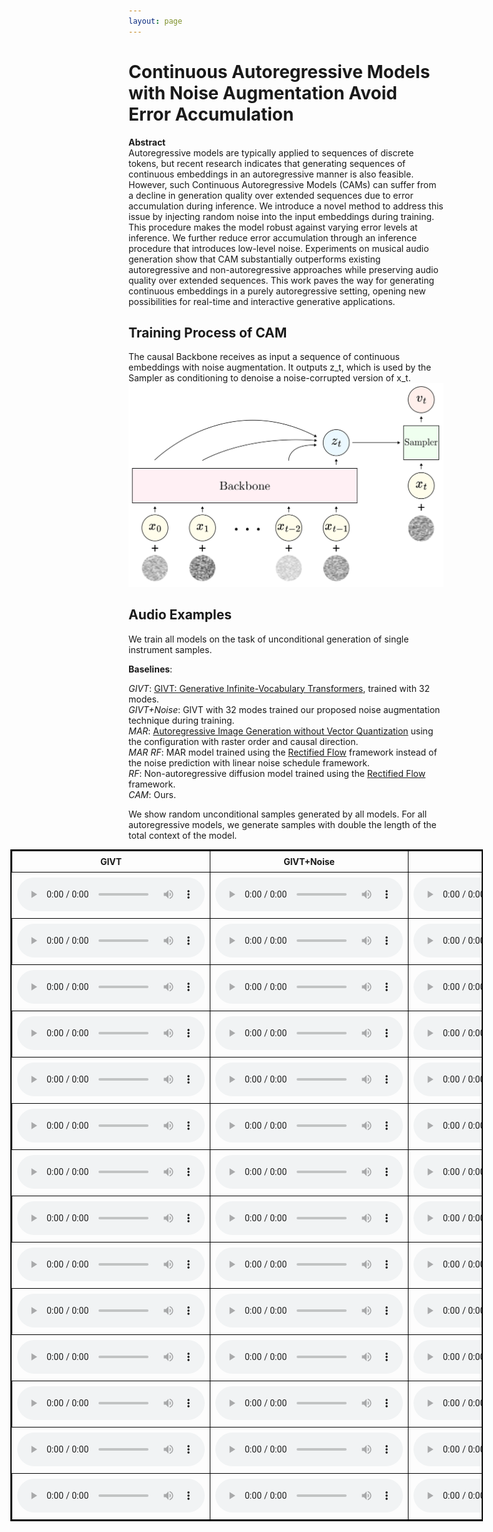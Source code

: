 ```yaml
---
layout: page
---
```


<style>
table {
  border-collapse: collapse;
  width: 100%;
}

th, td {
  border: 1px solid black;
  padding: 8px;
  text-align: center;
} 

/* Style for the empty cells in the second row */
tr:nth-child(even) td:first-child { 
  border: none; /* Remove border for empty cells */
  padding: 0;   /* Remove padding for empty cells */
}
</style>

# Continuous Autoregressive Models with Noise Augmentation Avoid Error Accumulation


**Abstract**  
Autoregressive models are typically applied to sequences of discrete tokens, but recent research indicates that generating sequences of continuous embeddings in an autoregressive manner is also feasible. However, such Continuous Autoregressive Models (CAMs) can suffer from a decline in generation quality over extended sequences due to error accumulation during inference. We introduce a novel method to address this issue by injecting random noise into the input embeddings during training. This procedure makes the model robust against varying error levels at inference. We further reduce error accumulation through an inference procedure that introduces low-level noise. Experiments on musical audio generation show that CAM substantially outperforms existing autoregressive and non-autoregressive approaches while preserving audio quality over extended sequences. This work paves the way for generating continuous embeddings in a purely autoregressive setting, opening new possibilities for real-time and interactive generative applications.

## Training Process of CAM
The causal Backbone receives as input a sequence of continuous embeddings with noise augmentation. It outputs z_t, which is used by the Sampler as conditioning to denoise a noise-corrupted version of x_t.
<img src="imgs/training.png">


## Audio Examples

We train all models on the task of unconditional generation of single instrument samples.

__Baselines__:

*GIVT*: [GIVT: Generative Infinite-Vocabulary Transformers](https://arxiv.org/abs/2312.02116), trained with 32 modes.  
*GIVT+Noise*: GIVT with 32 modes trained our proposed noise augmentation technique during training.  
*MAR*: [Autoregressive Image Generation without Vector Quantization](https://arxiv.org/abs/2406.11838) using the configuration with raster order and causal direction.  
*MAR RF*: MAR model trained using the [Rectified Flow](https://arxiv.org/abs/2209.03003) framework instead of the noise prediction with linear noise schedule framework.  
*RF*: Non-autoregressive diffusion model trained using the [Rectified Flow](https://arxiv.org/abs/2209.03003) framework.  
*CAM*: Ours.  


We show random unconditional samples generated by all models. For all autoregressive models, we generate samples with double the length of the total context of the model.


<table style="margin-left: -5cm !important; width: 150%; border-collapse: collapse; border: 2px solid black; text-align: center;">
  <!-- Sample 1 -->
  <tr>
    <th style="width: 16.66%;">GIVT</th> 
    <th style="width: 16.66%;">GIVT+Noise</th>
    <th style="width: 16.66%;">MAR</th>
    <th style="width: 16.66%;">MAR RF</th>
    <th style="width: 16.66%;">RF</th>
    <th style="width: 16.66%;">CAM</th>
  </tr>
  <tr>
    <td><audio src="givt/1.mp3" controls></audio></td>
    <td><audio src="givt_noise/1.mp3" controls></audio></td>
    <td><audio src="mar/1.mp3" controls></audio></td>
    <td><audio src="mar_rf/1.mp3" controls></audio></td>
    <td><audio src="rf/1.mp3" controls></audio></td>
    <td><audio src="cam/1.mp3" controls></audio></td>
  </tr>
  <tr>
    <td><audio src="givt/2.mp3" controls></audio></td>
    <td><audio src="givt_noise/2.mp3" controls></audio></td>
    <td><audio src="mar/2.mp3" controls></audio></td>
    <td><audio src="mar_rf/2.mp3" controls></audio></td>
    <td><audio src="rf/2.mp3" controls></audio></td>
    <td><audio src="cam/2.mp3" controls></audio></td>
  </tr>
  <tr>
    <td><audio src="givt/3.mp3" controls></audio></td>
    <td><audio src="givt_noise/3.mp3" controls></audio></td>
    <td><audio src="mar/3.mp3" controls></audio></td>
    <td><audio src="mar_rf/3.mp3" controls></audio></td>
    <td><audio src="rf/3.mp3" controls></audio></td>
    <td><audio src="cam/3.mp3" controls></audio></td>
  </tr>
  <tr>
    <td><audio src="givt/4.mp3" controls></audio></td>
    <td><audio src="givt_noise/4.mp3" controls></audio></td>
    <td><audio src="mar/4.mp3" controls></audio></td>
    <td><audio src="mar_rf/4.mp3" controls></audio></td>
    <td><audio src="rf/4.mp3" controls></audio></td>
    <td><audio src="cam/4.mp3" controls></audio></td>
  </tr>
  <tr>
    <td><audio src="givt/5.mp3" controls></audio></td>
    <td><audio src="givt_noise/5.mp3" controls></audio></td>
    <td><audio src="mar/5.mp3" controls></audio></td>
    <td><audio src="mar_rf/5.mp3" controls></audio></td>
    <td><audio src="rf/5.mp3" controls></audio></td>
    <td><audio src="cam/5.mp3" controls></audio></td>
  </tr>
  <tr>
    <td><audio src="givt/6.mp3" controls></audio></td>
    <td><audio src="givt_noise/6.mp3" controls></audio></td>
    <td><audio src="mar/6.mp3" controls></audio></td>
    <td><audio src="mar_rf/6.mp3" controls></audio></td>
    <td><audio src="rf/6.mp3" controls></audio></td>
    <td><audio src="cam/6.mp3" controls></audio></td>
  </tr>
  <tr>
    <td><audio src="givt/7.mp3" controls></audio></td>
    <td><audio src="givt_noise/7.mp3" controls></audio></td>
    <td><audio src="mar/7.mp3" controls></audio></td>
    <td><audio src="mar_rf/7.mp3" controls></audio></td>
    <td><audio src="rf/7.mp3" controls></audio></td>
    <td><audio src="cam/7.mp3" controls></audio></td>
  </tr>
  <tr>
    <td><audio src="givt/8.mp3" controls></audio></td>
    <td><audio src="givt_noise/8.mp3" controls></audio></td>
    <td><audio src="mar/8.mp3" controls></audio></td>
    <td><audio src="mar_rf/8.mp3" controls></audio></td>
    <td><audio src="rf/8.mp3" controls></audio></td>
    <td><audio src="cam/8.mp3" controls></audio></td>
  </tr>
  <tr>
    <td><audio src="givt/9.mp3" controls></audio></td>
    <td><audio src="givt_noise/9.mp3" controls></audio></td>
    <td><audio src="mar/9.mp3" controls></audio></td>
    <td><audio src="mar_rf/9.mp3" controls></audio></td>
    <td><audio src="rf/9.mp3" controls></audio></td>
    <td><audio src="cam/9.mp3" controls></audio></td>
  </tr>
  <tr>
    <td><audio src="givt/10.mp3" controls></audio></td>
    <td><audio src="givt_noise/10.mp3" controls></audio></td>
    <td><audio src="mar/10.mp3" controls></audio></td>
    <td><audio src="mar_rf/10.mp3" controls></audio></td>
    <td><audio src="rf/10.mp3" controls></audio></td>
    <td><audio src="cam/10.mp3" controls></audio></td>
  </tr>
  <tr>
    <td><audio src="givt/11.mp3" controls></audio></td>
    <td><audio src="givt_noise/11.mp3" controls></audio></td>
    <td><audio src="mar/11.mp3" controls></audio></td>
    <td><audio src="mar_rf/11.mp3" controls></audio></td>
    <td><audio src="rf/11.mp3" controls></audio></td>
    <td><audio src="cam/11.mp3" controls></audio></td>
  </tr>
  <tr>
    <td><audio src="givt/12.mp3" controls></audio></td>
    <td><audio src="givt_noise/12.mp3" controls></audio></td>
    <td><audio src="mar/12.mp3" controls></audio></td>
    <td><audio src="mar_rf/12.mp3" controls></audio></td>
    <td><audio src="rf/12.mp3" controls></audio></td>
    <td><audio src="cam/12.mp3" controls></audio></td>
  </tr>
  <tr>
    <td><audio src="givt/13.mp3" controls></audio></td>
    <td><audio src="givt_noise/13.mp3" controls></audio></td>
    <td><audio src="mar/13.mp3" controls></audio></td>
    <td><audio src="mar_rf/13.mp3" controls></audio></td>
    <td><audio src="rf/13.mp3" controls></audio></td>
    <td><audio src="cam/13.mp3" controls></audio></td>
  </tr>
  <tr>
    <td><audio src="givt/14.mp3" controls></audio></td>
    <td><audio src="givt_noise/14.mp3" controls></audio></td>
    <td><audio src="mar/14.mp3" controls></audio></td>
    <td><audio src="mar_rf/14.mp3" controls></audio></td>
    <td><audio src="rf/14.mp3" controls></audio></td>
    <td><audio src="cam/14.mp3" controls></audio></td>
  </tr>
</table>
